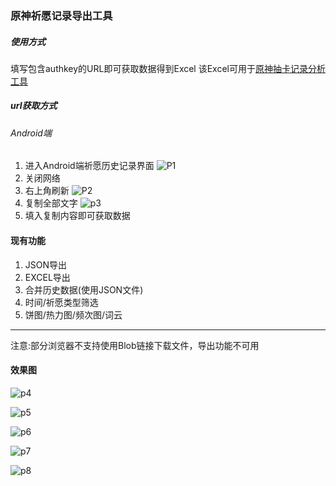### 原神祈愿记录导出工具
##### 使用方式

填写包含authkey的URL即可获取数据得到Excel
该Excel可用于[原神抽卡记录分析工具](https://genshin-gacha-analyzer.vercel.app/)

##### url获取方式
###### Android端
1. 进入Android端祈愿历史记录界面
![P1](./pic/P1.jpg)
2. 关闭网络
3. 右上角刷新
![P2](./pic/P2.jpg)
4. 复制全部文字
![p3](./pic/P3.jpg)
5. 填入复制内容即可获取数据

#### 现有功能
1. JSON导出
2. EXCEL导出
3. 合并历史数据(使用JSON文件)
4. 时间/祈愿类型筛选
5. 饼图/热力图/频次图/词云
---
注意:部分浏览器不支持使用Blob链接下载文件，导出功能不可用

#### 效果图


![p4](./pic/p4.png)

![p5](./pic/p5.png)

![p6](./pic/p6.png)

![p7](./pic/p7.png)

![p8](./pic/p8.png)
